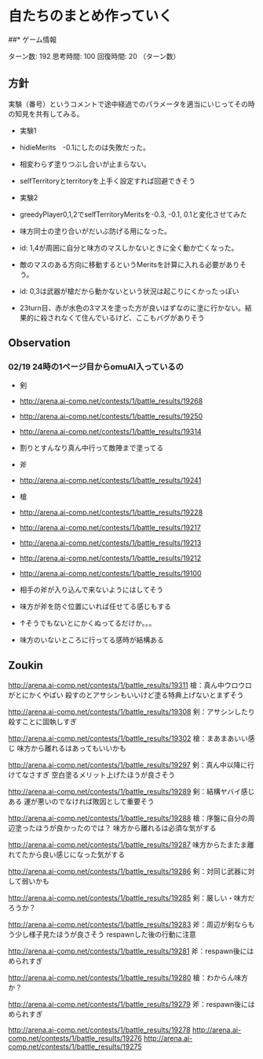 # 自たちのまとめ作っていく

*##** ゲーム情報

ターン数: 192
思考時間: 100
回復時間: 20 （ターン数）


## 方針
実験（番号）というコメントで途中経過でのパラメータを適当にいじってその時の知見を共有してみる。

- 実験1
 - hidieMerits　-0.1にしたのは失敗だった。
 - 相変わらず塗りつぶし合いが止まらない。
 - selfTerritoryとterritoryを上手く設定すれば回避できそう


- 実験2
 - greedyPlayer0,1,2でselfTerritoryMeritsを-0.3, -0.1, 0.1と変化させてみた
 - 味方同士の塗り合いがだいぶ防げる用になった。
 - id: 1,4が周囲に自分と味方のマスしかないときに全く動か亡くなった。
 - 敵のマスのある方向に移動するというMeritsを計算に入れる必要がありそう。
 - id: 0,3は武器が槍だから動かないという状況は起こりにくかったっぽい
 - 23turn目、赤が水色の3マスを塗った方が良いはずなのに塗に行かない。結果的に殺されなくて住んでいるけど、ここもバグがありそう


## Observation
###  02/19 24時の1ページ目からomuAI入っているの

- 剣
 - http://arena.ai-comp.net/contests/1/battle_results/19268
 - http://arena.ai-comp.net/contests/1/battle_results/19250
 - http://arena.ai-comp.net/contests/1/battle_results/19314
 - 割りとすんなり真ん中行って敵陣まで塗ってる


- 斧
 - http://arena.ai-comp.net/contests/1/battle_results/19241


- 槍
 - http://arena.ai-comp.net/contests/1/battle_results/19228
 - http://arena.ai-comp.net/contests/1/battle_results/19217
 - http://arena.ai-comp.net/contests/1/battle_results/19213
 - http://arena.ai-comp.net/contests/1/battle_results/19212
 - http://arena.ai-comp.net/contests/1/battle_results/19100
 - 相手の斧が入り込んで来ないようにはしてそう
 - 味方が斧を防ぐ位置にいれば任せてる感じもする
 - ↑そうでもないとにかくぬってるだけか。。。
 - 味方のいないところに行ってる感時が結構ある


## Zoukin
http://arena.ai-comp.net/contests/1/battle_results/19311
槍：真ん中ウロウロがとにかくやばい
殺すのとアサシンもいいけど塗る特典上げないとまずそう

http://arena.ai-comp.net/contests/1/battle_results/19308
剣：アサシンしたり殺すことに固執しすぎ

http://arena.ai-comp.net/contests/1/battle_results/19302
槍：まあまあいい感じ
味方から離れるはあってもいいかも

http://arena.ai-comp.net/contests/1/battle_results/19297
剣：真ん中以降に行けてなさすぎ
空白塗るメリット上げたほうが良さそう

http://arena.ai-comp.net/contests/1/battle_results/19289
剣：結構ヤバイ感じある
運が悪いのでなければ敗因として重要そう

http://arena.ai-comp.net/contests/1/battle_results/19288
槍：序盤に自分の周辺塗ったほうが良かったのでは？
味方から離れるは必須な気がする

http://arena.ai-comp.net/contests/1/battle_results/19287
味方からたまたま離れてたから良い感じになった気がする


http://arena.ai-comp.net/contests/1/battle_results/19286
剣：対同じ武器に対して弱いかも


http://arena.ai-comp.net/contests/1/battle_results/19285
剣：厳しい・味方だろうか？


http://arena.ai-comp.net/contests/1/battle_results/19283
斧：周辺が剣ならもう少し様子見たほうが良さそう
respawnした後の行動に注意


http://arena.ai-comp.net/contests/1/battle_results/19281
斧：respawn後にはめられすぎ

http://arena.ai-comp.net/contests/1/battle_results/19280
槍：わからん味方か？

http://arena.ai-comp.net/contests/1/battle_results/19279
斧：respawn後にはめられすぎ

http://arena.ai-comp.net/contests/1/battle_results/19278
http://arena.ai-comp.net/contests/1/battle_results/19276
http://arena.ai-comp.net/contests/1/battle_results/19275







